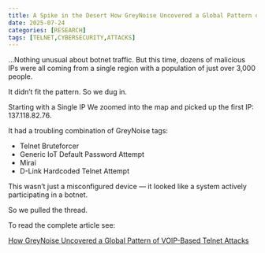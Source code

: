 ```yaml
---
title: A Spike in the Desert How GreyNoise Uncovered a Global Pattern of VOIP-Based Telnet Attacks
date: 2025-07-24
categories: [RESEARCH]
tags: [TELNET,CYBERSECURITY,ATTACKS]
---
```


...Nothing unusual about botnet traffic. But this time, dozens of malicious IPs were all coming from a single region with a population of just over 3,000 people.

It didn’t fit the pattern. So we dug in.

‍Starting with a Single IP
We zoomed into the map and picked up the first IP: 137.118.82.76.

It had a troubling combination of GreyNoise tags:

- Telnet Bruteforcer
- Generic IoT Default Password Attempt
- Mirai 
- D-Link Hardcoded Telnet Attempt

This wasn’t just a misconfigured device — it looked like a system actively participating in a botnet.

So we pulled the thread.

To read the complete article see:

[How GreyNoise Uncovered a Global Pattern of VOIP-Based Telnet Attacks](https://www.greynoise.io/blog/how-greynoise-uncovered-global-pattern-voip-based-telnet-attacks)